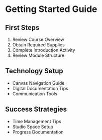 # Getting Started Guide

## First Steps
1. Review Course Overview
2. Obtain Required Supplies
3. Complete Introduction Activity
4. Review Module Structure

## Technology Setup
- Canvas Navigation Guide
- Digital Documentation Tips
- Communication Tools

## Success Strategies
- Time Management Tips
- Studio Space Setup
- Progress Documentation